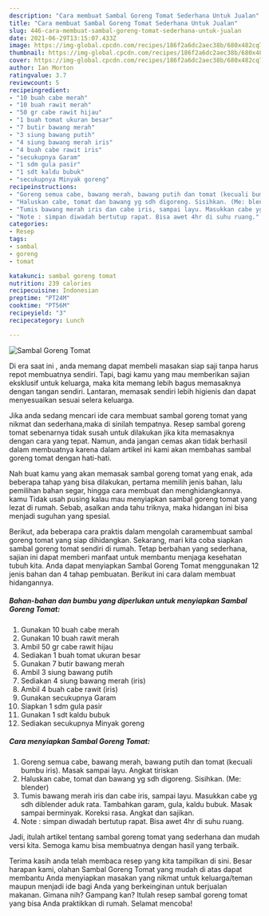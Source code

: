 ```yaml
---
description: "Cara membuat Sambal Goreng Tomat Sederhana Untuk Jualan"
title: "Cara membuat Sambal Goreng Tomat Sederhana Untuk Jualan"
slug: 446-cara-membuat-sambal-goreng-tomat-sederhana-untuk-jualan
date: 2021-06-29T13:15:07.433Z
image: https://img-global.cpcdn.com/recipes/186f2a6dc2aec38b/680x482cq70/sambal-goreng-tomat-foto-resep-utama.jpg
thumbnail: https://img-global.cpcdn.com/recipes/186f2a6dc2aec38b/680x482cq70/sambal-goreng-tomat-foto-resep-utama.jpg
cover: https://img-global.cpcdn.com/recipes/186f2a6dc2aec38b/680x482cq70/sambal-goreng-tomat-foto-resep-utama.jpg
author: Ian Morton
ratingvalue: 3.7
reviewcount: 5
recipeingredient:
- "10 buah cabe merah"
- "10 buah rawit merah"
- "50 gr cabe rawit hijau"
- "1 buah tomat ukuran besar"
- "7 butir bawang merah"
- "3 siung bawang putih"
- "4 siung bawang merah iris"
- "4 buah cabe rawit iris"
- "secukupnya Garam"
- "1 sdm gula pasir"
- "1 sdt kaldu bubuk"
- "secukupnya Minyak goreng"
recipeinstructions:
- "Goreng semua cabe, bawang merah, bawang putih dan tomat (kecuali bumbu iris). Masak sampai layu. Angkat tiriskan"
- "Haluskan cabe, tomat dan bawang yg sdh digoreng. Sisihkan. (Me: blender)"
- "Tumis bawang merah iris dan cabe iris, sampai layu. Masukkan cabe yg sdh diblender aduk rata. Tambahkan garam, gula, kaldu bubuk. Masak sampai berminyak. Koreksi rasa. Angkat dan sajikan."
- "Note : simpan diwadah bertutup rapat. Bisa awet 4hr di suhu ruang."
categories:
- Resep
tags:
- sambal
- goreng
- tomat

katakunci: sambal goreng tomat 
nutrition: 239 calories
recipecuisine: Indonesian
preptime: "PT24M"
cooktime: "PT56M"
recipeyield: "3"
recipecategory: Lunch

---
```



![Sambal Goreng Tomat](https://img-global.cpcdn.com/recipes/186f2a6dc2aec38b/680x482cq70/sambal-goreng-tomat-foto-resep-utama.jpg)

Di era  saat ini , anda memang dapat membeli masakan siap saji tanpa harus repot membuatnya sendiri. Tapi, bagi kamu yang mau memberikan sajian eksklusif untuk keluarga, maka kita memang lebih bagus memasaknya dengan tangan sendiri. Lantaran, memasak sendiri lebih higienis dan dapat menyesuaikan sesuai selera keluarga.

Jika anda sedang mencari ide cara membuat sambal goreng tomat yang nikmat dan sederhana,maka di sinilah tempatnya. Resep sambal goreng tomat  sebenarnya tidak susah untuk dilakukan jika kita memasaknya dengan cara yang tepat. Namun, anda jangan cemas akan tidak berhasil dalam membuatnya 
karena dalam artikel ini kami akan membahas sambal goreng tomat dengan hati-hati.  



Nah buat kamu yang akan memasak sambal goreng tomat yang enak, ada beberapa tahap yang bisa dilakukan, pertama memilih jenis bahan, lalu pemilihan bahan segar, hingga cara membuat dan menghidangkannya. kamu Tidak usah pusing kalau mau menyiapkan sambal goreng tomat yang lezat di rumah. Sebab, asalkan anda  tahu triknya, maka hidangan ini bisa menjadi suguhan yang spesial.

Berikut, ada beberapa cara praktis  dalam mengolah caramembuat sambal goreng tomat yang siap dihidangkan. Sekarang, mari kita coba siapkan sambal goreng tomat sendiri di rumah. Tetap berbahan yang sederhana, sajian ini dapat memberi manfaat untuk membantu menjaga kesehatan tubuh kita. Anda dapat menyiapkan Sambal Goreng Tomat menggunakan 12 jenis bahan dan 4 tahap pembuatan. Berikut ini cara dalam membuat hidangannya.

<!--inarticleads1-->

##### Bahan-bahan dan bumbu yang diperlukan untuk menyiapkan Sambal Goreng Tomat:

1. Gunakan 10 buah cabe merah
1. Gunakan 10 buah rawit merah
1. Ambil 50 gr cabe rawit hijau
1. Sediakan 1 buah tomat ukuran besar
1. Gunakan 7 butir bawang merah
1. Ambil 3 siung bawang putih
1. Sediakan 4 siung bawang merah (iris)
1. Ambil 4 buah cabe rawit (iris)
1. Gunakan secukupnya Garam
1. Siapkan 1 sdm gula pasir
1. Gunakan 1 sdt kaldu bubuk
1. Sediakan secukupnya Minyak goreng




<!--inarticleads2-->

##### Cara menyiapkan Sambal Goreng Tomat:

1. Goreng semua cabe, bawang merah, bawang putih dan tomat (kecuali bumbu iris). Masak sampai layu. Angkat tiriskan
1. Haluskan cabe, tomat dan bawang yg sdh digoreng. Sisihkan. (Me: blender)
1. Tumis bawang merah iris dan cabe iris, sampai layu. Masukkan cabe yg sdh diblender aduk rata. Tambahkan garam, gula, kaldu bubuk. Masak sampai berminyak. Koreksi rasa. Angkat dan sajikan.
1. Note : simpan diwadah bertutup rapat. Bisa awet 4hr di suhu ruang.




Jadi, itulah artikel tentang  sambal goreng tomat  yang sederhana dan mudah versi kita. Semoga kamu bisa membuatnya dengan hasil yang terbaik. 

Terima kasih anda telah membaca resep yang kita tampilkan di sini. Besar harapan kami, olahan  Sambal Goreng Tomat yang mudah di atas dapat membantu Anda menyiapkan masakan yang nikmat untuk keluarga/teman maupun menjadi ide bagi Anda yang berkeinginan untuk berjualan makanan. Gimana nih? Gampang kan? Itulah resep sambal goreng tomat yang bisa Anda praktikkan di rumah. Selamat mencoba!

